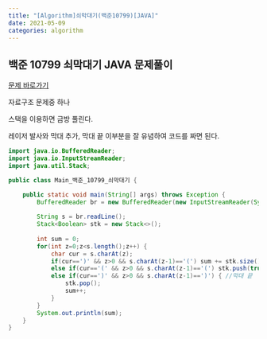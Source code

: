 ```yaml
---
title: "[Algorithm]쇠막대기(백준10799)[JAVA]"
date: 2021-05-09
categories: algorithm
---
```




## 백준 10799 쇠막대기 JAVA  문제풀이



[문제 바로가기](http://boj.kr/10799)



자료구조 문제중 하나

스택을 이용하면 금방 풀린다.



레이저 발사와 막대 추가, 막대 끝 이부분을 잘 유념하여 코드를 짜면 된다.



```java
import java.io.BufferedReader;
import java.io.InputStreamReader;
import java.util.Stack;

public class Main_백준_10799_쇠막대기 {

	public static void main(String[] args) throws Exception {
		BufferedReader br = new BufferedReader(new InputStreamReader(System.in));
		
		String s = br.readLine();
		Stack<Boolean> stk = new Stack<>();
		
		int sum = 0;
		for(int z=0;z<s.length();z++) {
			char cur = s.charAt(z);
			if(cur==')' && z>0 && s.charAt(z-1)=='(') sum += stk.size(); //레이저
			else if(cur=='(' && z>0 && s.charAt(z-1)=='(') stk.push(true); //막대 추가
			else if(cur==')' && z>0 && s.charAt(z-1)==')') { //막대 끝
				stk.pop();
				sum++;
			}
		}
		System.out.println(sum);
	}
}

```

